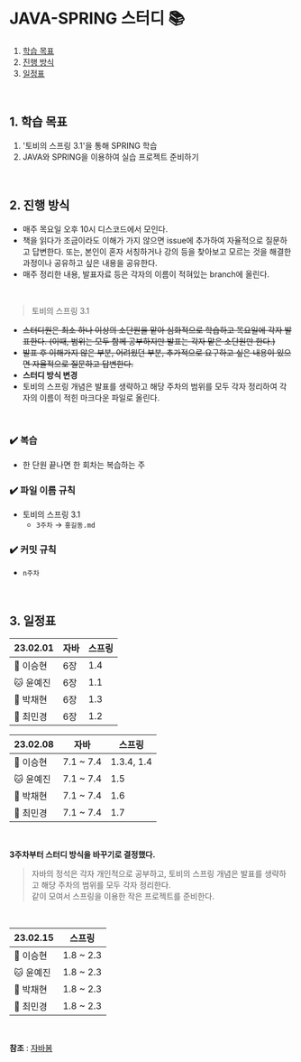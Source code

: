 # JAVA-SPRING 스터디 📚
1. [학습 목표](##1.-학습-목표)
2. [진행 방식](##2.-진행-방식)
3. [일정표](##3.-일정표)

<br/>

## 1. 학습 목표
1. '토비의 스프링 3.1'을 통해 SPRING 학습
2. JAVA와 SPRING을 이용하여 실습 프로젝트 준비하기

<br/>

## 2. 진행 방식
- 매주 목요일 오후 10시 디스코드에서 모인다.
- 책을 읽다가 조금이라도 이해가 가지 않으면 issue에 추가하여 자율적으로 질문하고 답변한다. 또는, 본인이 혼자 서칭하거나 강의 등을 찾아보고 모르는 것을 해결한 과정이나 공유하고 싶은 내용을 공유한다.
- 매주 정리한 내용, 발표자료 등은 각자의 이름이 적혀있는 branch에 올린다.

</br>

> 토비의 스프링 3.1
- ~~스터디원은 최소 하나 이상의 소단원을 맡아 심화적으로 학습하고 목요일에 각자 발표한다. (이때, 범위는 모두 함께 공부하지만 발표는 각자 맡은 소단원만 한다.)~~
- ~~발표 후 이해가지 않은 부분, 어려웠던 부분, 추가적으로 요구하고 싶은 내용이 있으면 자율적으로 질문하고 답변한다.~~
- **스터디 방식 변경**
- 토비의 스프링 개념은 발표를 생략하고 해당 주차의 범위를 모두 각자 정리하여 각자의 이름이 적힌 마크다운 파일로 올린다.


</br>

### ✔️ 복습
- 한 단원 끝나면 한 회차는 복습하는 주

### ✔️ 파일 이름 규칙

- 토비의 스프링 3.1
    - `3주차` → `홍길동.md`
 
### ✔️ 커밋 규칙

- `n주차`
<br/>

## 3. 일정표
| 23.02.01 | 자바 | 스프링 |
| --- | --- | --- |
| 🦊 이승현 | 6장 | 1.4 |
| 🐱 윤예진 | 6장 | 1.1 |
| 🎀 박채현 | 6장 | 1.3 |
| 🍒 최민경 | 6장 | 1.2 |

| 23.02.08 | 자바 | 스프링 |
| --- | --- | --- |
| 🦊 이승현 | 7.1 ~ 7.4 | 1.3.4, 1.4 |
| 🐱 윤예진 | 7.1 ~ 7.4 | 1.5 |
| 🎀 박채현 | 7.1 ~ 7.4 | 1.6 |
| 🍒 최민경 | 7.1 ~ 7.4 | 1.7 |

</br>

**3주차부터 스터디 방식을 바꾸기로 결정했다.**
> 자바의 정석은 각자 개인적으로 공부하고, 토비의 스프링 개념은 발표를 생략하고 해당 주차의 범위를 모두 각자 정리한다. </br>
> 같이 모여서 스프링을 이용한 작은 프로젝트를 준비한다.

</br>

| 23.02.15 | 스프링 |
| --- | --- |
| 🦊 이승현 | 1.8 ~ 2.3 |
| 🐱 윤예진 | 1.8 ~ 2.3 |
| 🎀 박채현 | 1.8 ~ 2.3 |
| 🍒 최민경 | 1.8 ~ 2.3 |

</br>

**참조** : [자바봄](https://javabom.tistory.com/70)
